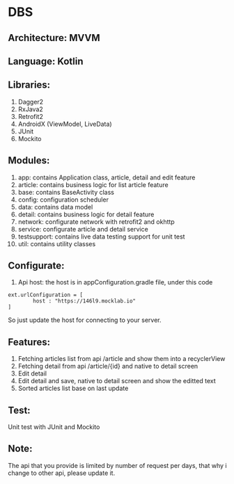 # DBS
## Architecture: MVVM

## Language: Kotlin

## Libraries:
1. Dagger2
2. RxJava2
3. Retrofit2
4. AndroidX (ViewModel, LiveData)
5. JUnit
6. Mockito

## Modules:
1. app: contains Application class, article, detail and edit feature
2. article: contains business logic for list article feature
3. base: contains BaseActivity class
4. config: configuration scheduler
5. data: contains data model
6. detail: contains business logic for detail feature
7. network: configurate network with retrofit2 and okhttp
8. service: configurate article and detail service
9. testsupport: contains live data testing support for unit test
10. util: contains utility classes

## Configurate:
1. Api host: the host is in appConfiguration.gradle file, under this code
```
ext.urlConfiguration = [
        host : "https://146l9.mocklab.io"
]
```
So just update the host for connecting to your server.

## Features:
1. Fetching articles list from api /article and show them into a recyclerView
2. Fetching detail from api /article/{id} and native to detail screen
3. Edit detail
4. Edit detail and save, native to detail screen and show the editted text
5. Sorted articles list base on last update

## Test:
Unit test with JUnit and Mockito

## Note:
The api that you provide is limited by number of request per days, that why i change to other api, please update it.
